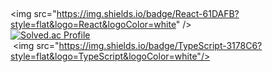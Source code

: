

<!--
**rkekqmf/rkekqmf** is a ✨ _special_ ✨ repository because its `README.md` (this file) appears on your GitHub profile.

Here are some ideas to get you started:

- 🔭 I’m currently working on ...
- 🌱 I’m currently learning ...
- 👯 I’m looking to collaborate on ...
- 🤔 I’m looking for help with ...
- 💬 Ask me about ...
- 📫 How to reach me: ...
- 😄 Pronouns: ...
- ⚡ Fun fact: ...
-->
  <div><img src="https://img.shields.io/badge/React-61DAFB?style=flat&logo=React&logoColor=white" /></div>
[![Solved.ac Profile](http://mazassumnida.wtf/api/generate_badge?boj=rkekqmf)](https://solved.ac/rkekqmf)<br/>
 <img src="https://img.shields.io/badge/TypeScript-3178C6?style=flat&logo=TypeScript&logoColor=white"/>
